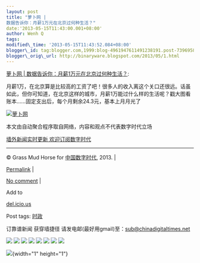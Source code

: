 ```yaml
--- 
layout: post 
title: "萝卜网 |
数据告诉你：月薪1万元在北京过何种生活？" 
date:'2013-05-15T11:43:00.001+08:00' 
author: Wenh Q
tags:
modified\_time: '2013-05-15T11:43:52.084+08:00' 
blogger\_id: tag:blogger.com,1999:blog-4961947611491238191.post-7396958873739421815
blogger\_orig\_url: http://binaryware.blogspot.com/2013/05/1.html
---
```

[萝卜网 |
数据告诉你：月薪1万元在北京过何种生活？](http://feedproxy.google.com/~r/chinagfwblog/~3/DHetkB0848o/):



月薪1万，在北京算是比较高的工资了吧！很多人的收入离这个关口还很远。话虽如此，但你可知道，在北京这样的城市，月薪1万能过什么样的生活呢？戳大图看账本……固定支出后，每个月剩余24.3元，基本上月月光了

[![萝卜网](http://hu.luo.bo/files/2013/05/13/a250b3572adba26a7d757a19daf7669d.jpg "萝卜网")](http://hu.luo.bo/files/2013/05/13/a250b3572adba26a7d757a19daf7669d.jpg "萝卜网")



本文由自动聚合程序取自网络，内容和观点不代表数字时代立场



[墙外新闻实时更新 欢迎订阅数字时代](http://eepurl.com/mstlf)


















------------------------------------------------------------------------

© Grass Mud Horse for
[中国数字时代](https://kexueshangwang.info/chinese), 2013. |

[Permalink](https://kexueshangwang.info/chinese/2013/05/%e8%90%9d%e5%8d%9c%e7%bd%91-%e6%95%b0%e6%8d%ae%e5%91%8a%e8%af%89%e4%bd%a0%ef%bc%9a%e6%9c%88%e8%96%aa1%e4%b8%87%e5%85%83%e5%9c%a8%e5%8c%97%e4%ba%ac%e8%bf%87%e4%bd%95%e7%a7%8d%e7%94%9f%e6%b4%bb/)
|

[No
comment](https://kexueshangwang.info/chinese/2013/05/%e8%90%9d%e5%8d%9c%e7%bd%91-%e6%95%b0%e6%8d%ae%e5%91%8a%e8%af%89%e4%bd%a0%ef%bc%9a%e6%9c%88%e8%96%aa1%e4%b8%87%e5%85%83%e5%9c%a8%e5%8c%97%e4%ba%ac%e8%bf%87%e4%bd%95%e7%a7%8d%e7%94%9f%e6%b4%bb/#comments)
|

Add to

[del.icio.us](http://del.icio.us/post?url=https://kexueshangwang.info/chinese/2013/05/%e8%90%9d%e5%8d%9c%e7%bd%91-%e6%95%b0%e6%8d%ae%e5%91%8a%e8%af%89%e4%bd%a0%ef%bc%9a%e6%9c%88%e8%96%aa1%e4%b8%87%e5%85%83%e5%9c%a8%e5%8c%97%e4%ba%ac%e8%bf%87%e4%bd%95%e7%a7%8d%e7%94%9f%e6%b4%bb/&title=%E8%90%9D%E5%8D%9C%E7%BD%91%20%7C%20%E6%95%B0%E6%8D%AE%E5%91%8A%E8%AF%89%E4%BD%A0%EF%BC%9A%E6%9C%88%E8%96%AA1%E4%B8%87%E5%85%83%E5%9C%A8%E5%8C%97%E4%BA%AC%E8%BF%87%E4%BD%95%E7%A7%8D%E7%94%9F%E6%B4%BB%EF%BC%9F)





Post tags:
[时政](https://kexueshangwang.info/chinese/tag/%e6%97%b6%e6%94%bf/?category=10466)



订靠谱新闻 获穿墙捷径
请发电邮(最好用gmail)至：sub@chinadigitaltimes.net







<div>

[![](http://feeds.feedburner.com/~ff/chinagfwblog?d=yIl2AUoC8zA)](http://feeds.feedburner.com/~ff/chinagfwblog?a=DHetkB0848o:5dRvQ3Pjr-s:yIl2AUoC8zA)
[![](http://feeds.feedburner.com/~ff/chinagfwblog?i=DHetkB0848o:5dRvQ3Pjr-s:-BTjWOF_DHI)](http://feeds.feedburner.com/~ff/chinagfwblog?a=DHetkB0848o:5dRvQ3Pjr-s:-BTjWOF_DHI)
[![](http://feeds.feedburner.com/~ff/chinagfwblog?i=DHetkB0848o:5dRvQ3Pjr-s:F7zBnMyn0Lo)](http://feeds.feedburner.com/~ff/chinagfwblog?a=DHetkB0848o:5dRvQ3Pjr-s:F7zBnMyn0Lo)
[![](http://feeds.feedburner.com/~ff/chinagfwblog?i=DHetkB0848o:5dRvQ3Pjr-s:V_sGLiPBpWU)](http://feeds.feedburner.com/~ff/chinagfwblog?a=DHetkB0848o:5dRvQ3Pjr-s:V_sGLiPBpWU)
[![](http://feeds.feedburner.com/~ff/chinagfwblog?d=qj6IDK7rITs)](http://feeds.feedburner.com/~ff/chinagfwblog?a=DHetkB0848o:5dRvQ3Pjr-s:qj6IDK7rITs)
[![](http://feeds.feedburner.com/~ff/chinagfwblog?d=l6gmwiTKsz0)](http://feeds.feedburner.com/~ff/chinagfwblog?a=DHetkB0848o:5dRvQ3Pjr-s:l6gmwiTKsz0)
[![](http://feeds.feedburner.com/~ff/chinagfwblog?i=DHetkB0848o:5dRvQ3Pjr-s:gIN9vFwOqvQ)](http://feeds.feedburner.com/~ff/chinagfwblog?a=DHetkB0848o:5dRvQ3Pjr-s:gIN9vFwOqvQ)
[![](http://feeds.feedburner.com/~ff/chinagfwblog?d=TzevzKxY174)](http://feeds.feedburner.com/~ff/chinagfwblog?a=DHetkB0848o:5dRvQ3Pjr-s:TzevzKxY174)

</div>

![](http://feeds.feedburner.com/~r/chinagfwblog/~4/DHetkB0848o){width="1"
height="1"}
